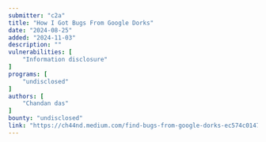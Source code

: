 ```yaml
---
submitter: "c2a"
title: "How I Got Bugs From Google Dorks"
date: "2024-08-25"
added: "2024-11-03"
description: ""
vulnerabilities: [
    "Information disclosure"
]
programs: [
    "undisclosed"
]
authors: [
    "Chandan das"
]
bounty: "undisclosed"
link: "https://ch44nd.medium.com/find-bugs-from-google-dorks-ec574c01471b"
---
```




